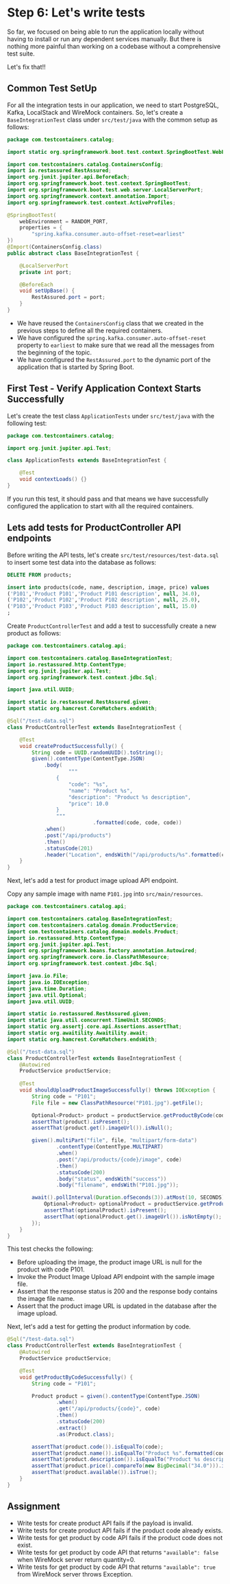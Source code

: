 # Step 6: Let's write tests
So far, we focused on being able to run the application locally without having to install or run any dependent services manually.
But there is nothing more painful than working on a codebase without a comprehensive test suite.

Let's fix that!!

## Common Test SetUp
For all the integration tests in our application, we need to start PostgreSQL, Kafka, LocalStack and WireMock containers.
So, let's create a `BaseIntegrationTest` class under `src/test/java` with the common setup as follows:

```java
package com.testcontainers.catalog;

import static org.springframework.boot.test.context.SpringBootTest.WebEnvironment.RANDOM_PORT;

import com.testcontainers.catalog.ContainersConfig;
import io.restassured.RestAssured;
import org.junit.jupiter.api.BeforeEach;
import org.springframework.boot.test.context.SpringBootTest;
import org.springframework.boot.test.web.server.LocalServerPort;
import org.springframework.context.annotation.Import;
import org.springframework.test.context.ActiveProfiles;

@SpringBootTest(
    webEnvironment = RANDOM_PORT,
    properties = {
        "spring.kafka.consumer.auto-offset-reset=earliest"
})
@Import(ContainersConfig.class)
public abstract class BaseIntegrationTest {

    @LocalServerPort
    private int port;

    @BeforeEach
    void setUpBase() {
        RestAssured.port = port;
    }
}
```

* We have reused the `ContainersConfig` class that we created in the previous steps to define all the required containers.
* We have configured the `spring.kafka.consumer.auto-offset-reset` property to `earliest` to make sure that we read all the messages from the beginning of the topic.
* We have configured the `RestAssured.port` to the dynamic port of the application that is started by Spring Boot.

## First Test - Verify Application Context Starts Successfully
Let's create the test class `ApplicationTests` under `src/test/java` with the following test:

```java
package com.testcontainers.catalog;

import org.junit.jupiter.api.Test;

class ApplicationTests extends BaseIntegrationTest {

    @Test
    void contextLoads() {}
}
```

If you run this test, it should pass and that means we have successfully configured the application to start with all the required containers.

## Lets add tests for ProductController API endpoints
Before writing the API tests, let's create `src/test/resources/test-data.sql` to insert some test data into the database as follows:

```sql
DELETE FROM products;

insert into products(code, name, description, image, price) values
('P101','Product P101','Product P101 description', null, 34.0),
('P102','Product P102','Product P102 description', null, 25.0),
('P103','Product P103','Product P103 description', null, 15.0)
;
```

Create `ProductControllerTest` and add a test to successfully create a new product as follows:

```java
package com.testcontainers.catalog.api;

import com.testcontainers.catalog.BaseIntegrationTest;
import io.restassured.http.ContentType;
import org.junit.jupiter.api.Test;
import org.springframework.test.context.jdbc.Sql;

import java.util.UUID;

import static io.restassured.RestAssured.given;
import static org.hamcrest.CoreMatchers.endsWith;

@Sql("/test-data.sql")
class ProductControllerTest extends BaseIntegrationTest {

    @Test
    void createProductSuccessfully() {
        String code = UUID.randomUUID().toString();
        given().contentType(ContentType.JSON)
            .body(
                    """
                {
                    "code": "%s",
                    "name": "Product %s",
                    "description": "Product %s description",
                    "price": 10.0
                }
                """
                            .formatted(code, code, code))
            .when()
            .post("/api/products")
            .then()
            .statusCode(201)
            .header("Location", endsWith("/api/products/%s".formatted(code)));
    }
}
```

Next, let's add a test for product image upload API endpoint.

Copy any sample image with name `P101.jpg` into `src/main/resources`.

```java
package com.testcontainers.catalog.api;

import com.testcontainers.catalog.BaseIntegrationTest;
import com.testcontainers.catalog.domain.ProductService;
import com.testcontainers.catalog.domain.models.Product;
import io.restassured.http.ContentType;
import org.junit.jupiter.api.Test;
import org.springframework.beans.factory.annotation.Autowired;
import org.springframework.core.io.ClassPathResource;
import org.springframework.test.context.jdbc.Sql;

import java.io.File;
import java.io.IOException;
import java.time.Duration;
import java.util.Optional;
import java.util.UUID;

import static io.restassured.RestAssured.given;
import static java.util.concurrent.TimeUnit.SECONDS;
import static org.assertj.core.api.Assertions.assertThat;
import static org.awaitility.Awaitility.await;
import static org.hamcrest.CoreMatchers.endsWith;

@Sql("/test-data.sql")
class ProductControllerTest extends BaseIntegrationTest {
    @Autowired
    ProductService productService;
    
    @Test
    void shouldUploadProductImageSuccessfully() throws IOException {
        String code = "P101";
        File file = new ClassPathResource("P101.jpg").getFile();

        Optional<Product> product = productService.getProductByCode(code);
        assertThat(product).isPresent();
        assertThat(product.get().imageUrl()).isNull();

        given().multiPart("file", file, "multipart/form-data")
                .contentType(ContentType.MULTIPART)
                .when()
                .post("/api/products/{code}/image", code)
                .then()
                .statusCode(200)
                .body("status", endsWith("success"))
                .body("filename", endsWith("P101.jpg"));

        await().pollInterval(Duration.ofSeconds(3)).atMost(10, SECONDS).untilAsserted(() -> {
            Optional<Product> optionalProduct = productService.getProductByCode(code);
            assertThat(optionalProduct).isPresent();
            assertThat(optionalProduct.get().imageUrl()).isNotEmpty();
        });
    }
}
```

This test checks the following:
* Before uploading the image, the product image URL is null for the product with code P101.
* Invoke the Product Image Upload API endpoint with the sample image file.
* Assert that the response status is 200 and the response body contains the image file name.
* Assert that the product image URL is updated in the database after the image upload.

Next, let's add a test for getting the product information by code.

```java
@Sql("/test-data.sql")
class ProductControllerTest extends BaseIntegrationTest {
    @Autowired
    ProductService productService;

    @Test
    void getProductByCodeSuccessfully() {
        String code = "P101";

        Product product = given().contentType(ContentType.JSON)
                .when()
                .get("/api/products/{code}", code)
                .then()
                .statusCode(200)
                .extract()
                .as(Product.class);

        assertThat(product.code()).isEqualTo(code);
        assertThat(product.name()).isEqualTo("Product %s".formatted(code));
        assertThat(product.description()).isEqualTo("Product %s description".formatted(code));
        assertThat(product.price().compareTo(new BigDecimal("34.0"))).isEqualTo(0);
        assertThat(product.available()).isTrue();
    }
}
```

## Assignment
* Write tests for create product API fails if the payload is invalid.
* Write tests for create product API fails if the product code already exists.
* Write tests for get product by code API fails if the product code does not exist.
* Write tests for get product by code API that returns `"available": false` when WireMock server return quantity=0.
* Write tests for get product by code API that returns `"available": true` from WireMock server throws Exception.
